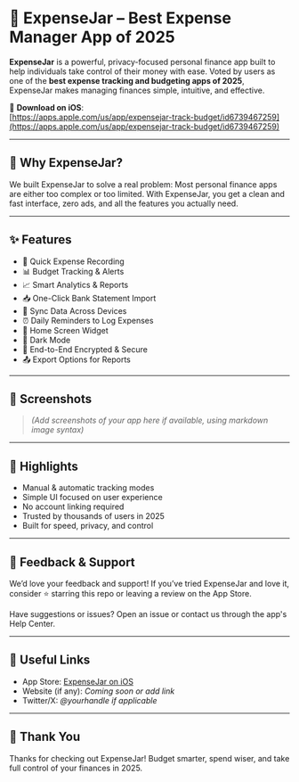 # 🚀 ExpenseJar – Best Expense Manager App of 2025

**ExpenseJar** is a powerful, privacy-focused personal finance app built to help individuals take control of their money with ease. Voted by users as one of the **best expense tracking and budgeting apps of 2025**, ExpenseJar makes managing finances simple, intuitive, and effective.

📲 **Download on iOS**:  
[https://apps.apple.com/us/app/expensejar-track-budget/id6739467259](https://apps.apple.com/us/app/expensejar-track-budget/id6739467259)

---

## 🧠 Why ExpenseJar?

We built ExpenseJar to solve a real problem: Most personal finance apps are either too complex or too limited. With ExpenseJar, you get a clean and fast interface, zero ads, and all the features you actually need.

---

## ✨ Features

- 📝 Quick Expense Recording  
- 📊 Budget Tracking & Alerts  
- 📈 Smart Analytics & Reports  
- 📥 One-Click Bank Statement Import  
- 🔁 Sync Data Across Devices  
- ⏰ Daily Reminders to Log Expenses  
- 📱 Home Screen Widget  
- 🌙 Dark Mode  
- 🔐 End-to-End Encrypted & Secure  
- 📤 Export Options for Reports

---

## 📸 Screenshots

> *(Add screenshots of your app here if available, using markdown image syntax)*

---

## 📌 Highlights

- Manual & automatic tracking modes  
- Simple UI focused on user experience  
- No account linking required  
- Trusted by thousands of users in 2025  
- Built for speed, privacy, and control

---

## 💬 Feedback & Support

We’d love your feedback and support! If you’ve tried ExpenseJar and love it, consider ⭐ starring this repo or leaving a review on the App Store.

Have suggestions or issues? Open an issue or contact us through the app's Help Center.

---

## 🔗 Useful Links

- App Store: [ExpenseJar on iOS](https://apps.apple.com/us/app/expensejar-track-budget/id6739467259)  
- Website (if any): _Coming soon or add link_  
- Twitter/X: _@yourhandle if applicable_

---

## 🙌 Thank You

Thanks for checking out ExpenseJar! Budget smarter, spend wiser, and take full control of your finances in 2025.

